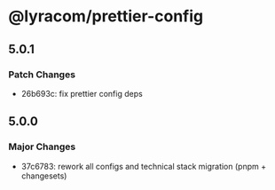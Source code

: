 # @lyracom/prettier-config

## 5.0.1

### Patch Changes

- 26b693c: fix prettier config deps

## 5.0.0

### Major Changes

- 37c6783: rework all configs and technical stack migration (pnpm + changesets)
